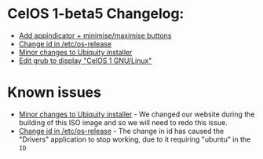 # CelOS 1-beta5 Changelog:

- [Add appindicator + minimise/maximise buttons](https://github.com/Cobweb-Aclevo/celos/issues/30)
- [Change id in /etc/os-release](https://github.com/Cobweb-Aclevo/celos/issues/29)
- [Minor changes to Ubiquity installer](https://github.com/Cobweb-Aclevo/celos/issues/26)
- [Edit grub to display "CelOS 1 GNU/Linux"](https://github.com/Cobweb-Aclevo/celos/issues/22)

# Known issues

- [Minor changes to Ubiquity installer](https://github.com/Cobweb-Aclevo/celos/issues/26) - We changed our website during the building of this ISO image and so we will need to redo this issue.
- [Change id in /etc/os-release](https://github.com/Cobweb-Aclevo/celos/issues/29) - The change in id has caused the "Drivers" application to stop working, due to it requiring "ubuntu" in the `ID`
